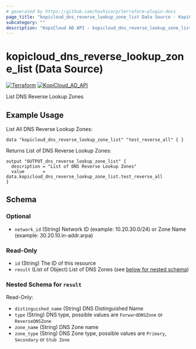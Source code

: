 ```yaml
---
# generated by https://github.com/hashicorp/terraform-plugin-docs
page_title: "kopicloud_dns_reverse_lookup_zone_list Data Source - KopiCloud AD Provider"
subcategory: ""
description: "KopiCloud AD API - kopicloud_dns_reverse_lookup_zone_list (Data Source)"
---
```


# kopicloud_dns_reverse_lookup_zone_list (Data Source)
[![Terraform](https://img.shields.io/badge/terraform-v1.3+-blue.svg)](https://www.terraform.io/downloads.html) 
[![KopiCloud_AD_API](https://img.shields.io/badge/kopiCloud_ad-v1.0+-blueviolet.svg)](https://www.kopicloud-ad-api.com)

List DNS Reverse Lookup Zones

## Example Usage

List All DNS Reverse Lookup Zones:
```
data "kopicloud_dns_reverse_lookup_zone_list" "test_reverse_all" { }
```

Returns List of DNS Reverse Lookup Zones:
```
output "OUTPUT_dns_reverse_lookup_zone_list" {
  description = "List of DNS Reverse Lookup Zones"
  value       = data.kopicloud_dns_reverse_lookup_zone_list.test_reverse_all
}
```

<!-- schema generated by tfplugindocs -->
## Schema

### Optional

- `network_id` (String) Network ID (example: 10.20.30.0/24) or Zone Name (example: 30.20.10.in-addr.arpa)

### Read-Only

- `id` (String) The ID of this resource
- `result` (List of Object) List of DNS Zones (see [below for nested schema](#nestedatt--result))

<a id="nestedatt--result"></a>
### Nested Schema for `result`

Read-Only:

- `distinguished_name` (String) DNS Distinguished Name
- `type` (String) DNS type, possible values are `ForwardDNSZone` or `ReverseDNSZone`
- `zone_name` (String) DNS Zone name
- `zone_type` (String) DNS Zone type, possible values are `Primary`, `Secondary` or `Stub Zone`
